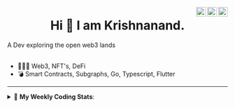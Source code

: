 <a href="https://twitter.com/incrypto32" target="_blank" rel="nofollow"><img align="right" alt="Pratik's Twitter" width="22px" src="https://cdn.jsdelivr.net/npm/simple-icons@v3/icons/twitter.svg" /></a><a href="https://www.linkedin.com/in/incrypto32" target="_blank" rel="nofollow"><img align="right" alt="Pratik's Linkdein" width="22px" src="https://cdn.jsdelivr.net/npm/simple-icons@v3/icons/linkedin.svg" /></a><a href="https://www.instagram.com/incrypto32" target="_blank" rel="nofollow"><img align="right" alt="Insta" width="22px" src="https://cdn.jsdelivr.net/npm/simple-icons@v3/icons/instagram.svg" /></a>

<center><h1> Hi 👋 I am Krishnanand. </h1></center>
A Dev exploring the open web3 lands

 <br /> 
 <br /> 

 
- 👨🏽‍💻  Web3, NFT's, DeFi
- 💣  Smart Contracts, Subgraphs, Go, Typescript, Flutter
<!-- - 🌐 Visit my [porfolio website](https://incrypt32.github.io/) for complete background and contact. -->


---


<details> 
 <summary>🤖 <b>My Weekly Coding Stats</b>: </summary>
<br>

<!--START_SECTION:waka-->

```text
Rust         1 hr 28 mins    ██████████▒░░░░░░░░░░░░░░   41.97 %
YAML         44 mins         █████▒░░░░░░░░░░░░░░░░░░░   21.31 %
TypeScript   31 mins         ███▓░░░░░░░░░░░░░░░░░░░░░   15.10 %
JSON         25 mins         ███░░░░░░░░░░░░░░░░░░░░░░   12.34 %
CSV          9 mins          █▒░░░░░░░░░░░░░░░░░░░░░░░   04.74 %
Markdown     4 mins          ▓░░░░░░░░░░░░░░░░░░░░░░░░   02.23 %
```

<!--END_SECTION:waka-->

</details>


